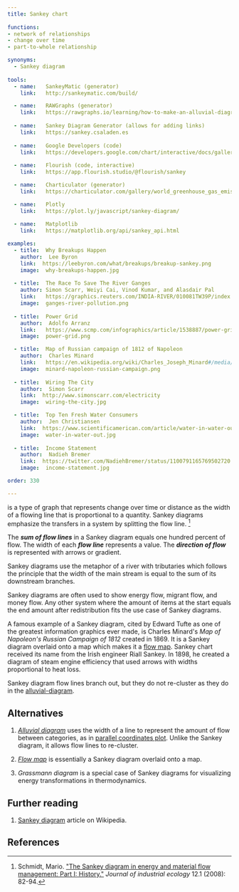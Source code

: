 ```yaml
---
title: Sankey chart
  
functions:
- network of relationships
- change over time
- part-to-whole relationship

synonyms:
  - Sankey diagram
  
tools:
  - name:   SankeyMatic (generator)
    link:   http://sankeymatic.com/build/

  - name:   RAWGraphs (generator)
    link:   https://rawgraphs.io/learning/how-to-make-an-alluvial-diagram/
  
  - name:   Sankey Diagram Generator (allows for adding links)
    link:   https://sankey.csaladen.es
 
  - name:   Google Developers (code)
    link:   https://developers.google.com/chart/interactive/docs/gallery/sankey
 
  - name:   Flourish (code, interactive)
    link:   https://app.flourish.studio/@flourish/sankey

  - name:   Charticulator (generator)
    link:   https://charticulator.com/gallery/world_greenhouse_gas_emissions.html

  - name:   Plotly
    link:   https://plot.ly/javascript/sankey-diagram/
 
  - name:   Matplotlib
    link:   https://matplotlib.org/api/sankey_api.html

examples:
  - title:  Why Breakups Happen
    author:  Lee Byron
    link:  https://leebyron.com/what/breakups/breakup-sankey.png
    image:  why-breakups-happen.jpg
    
  - title:  The Race To Save The River Ganges
    author: Simon Scarr, Weiyi Cai, Vinod Kumar, and Alasdair Pal
    link:   https://graphics.reuters.com/INDIA-RIVER/010081TW39P/index.html
    image:  ganges-river-pollution.png
    
  - title:  Power Grid
    author:  Adolfo Arranz
    link:   https://www.scmp.com/infographics/article/1538887/power-grid#&gid=1&pid=1
    image:  power-grid.png

  - title:  Map of Russian campaign of 1812 of Napoleon
    author:  Charles Minard
    link:   https://en.wikipedia.org/wiki/Charles_Joseph_Minard#/media/File:Minard.png
    image:  minard-napoleon-russian-campaign.png
  
  - title:  Wiring The City
    author:  Simon Scarr
    link:  http://www.simonscarr.com/electricity
    image:  wiring-the-city.jpg

  - title:  Top Ten Fresh Water Consumers
    author:  Jen Christiansen
    link:  https://www.scientificamerican.com/article/water-in-water-out/
    image:  water-in-water-out.jpg
  
  - title:  Income Statement
    author:  Nadieh Bremer
    link:  https://twitter.com/NadiehBremer/status/1100791165769502720
    image:  income-statement.jpg

order: 330

---
```

is a type of graph that represents change over time or distance as the width of a flowing line that is proportional to a quantity. Sankey diagrams emphasize the transfers in a system by splitting the flow line. [^schmidt] 
<!--more-->
The ***sum of flow lines*** in a Sankey diagram equals one hundred percent of flow. The width of each ***flow line*** represents a value. The ***direction of flow*** is represented with arrows or gradient.

Sankey diagrams use the metaphor of a river with tributaries which follows the principle that the width of the main stream is equal to the sum of its downstream branches. 

Sankey diagrams are often used to show energy flow, migrant flow, and money flow. Any other system where the amount of items at the start equals the end amount after redistribution fits the use case of Sankey diagrams.

A famous example of a Sankey diagram, cited by Edward Tufte as one of the greatest information graphics ever made, is Charles Minard's *Map of Napoleon's Russian Campaign of 1812* created in 1869. It is a Sankey diagram overlaid onto a map which makes it a [flow map](/flow-map). Sankey chart received its name from the Irish engineer Riall Sankey. In 1898, he created a diagram of steam engine efficiency that used arrows with widths proportional to heat loss.

Sankey diagram flow lines branch out, but they do not re-cluster as they do in the [alluvial-diagram](/alluvial-diagram).

## Alternatives
1. [*Alluvial diagram*](/alluvial-diagram) uses the width of a line to represent the amount of flow between categories, as in [parallel coordinates plot](/parallel-coordinates). Unlike the Sankey diagram, it allows flow lines to re-cluster.

2. [*Flow map*](/flow-map) is essentially a Sankey diagram overlaid onto a map.

3. *Grassmann diagram* is a special case of Sankey diagrams for visualizing energy transformations in thermodynamics.


## Further reading
1. [Sankey diagram](https://en.wikipedia.org/wiki/Sankey_diagram) article on Wikipedia.

## References
[^schmidt]: Schmidt, Mario. ["The Sankey diagram in energy and material flow management: Part I: History."](doi:10.1111/j.1530-9290.2008.00004.x.) *Journal of industrial ecology* 12.1 (2008): 82-94.
[^soundararajan]: Soundararajan, Kamal, Hiang Kwee Ho, and Bin Su. ["Sankey diagram framework for energy and exergy flows."](https://doi.org/10.1016/j.apenergy.2014.08.070) *Applied energy* 136 (2014): 1035-1042.
